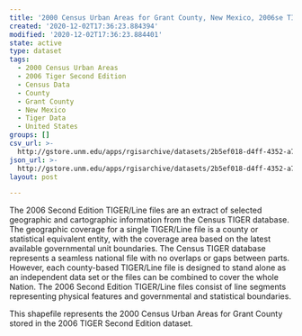 ```yaml
---
title: '2000 Census Urban Areas for Grant County, New Mexico, 2006se TIGER'
created: '2020-12-02T17:36:23.884394'
modified: '2020-12-02T17:36:23.884401'
state: active
type: dataset
tags:
  - 2000 Census Urban Areas
  - 2006 Tiger Second Edition
  - Census Data
  - County
  - Grant County
  - New Mexico
  - Tiger Data
  - United States
groups: []
csv_url: >-
  http://gstore.unm.edu/apps/rgisarchive/datasets/2b5ef018-d4ff-4352-a752-c298814a7a19/tgr2006se_gran_urb00.derived.csv
json_url: >-
  http://gstore.unm.edu/apps/rgisarchive/datasets/2b5ef018-d4ff-4352-a752-c298814a7a19/tgr2006se_gran_urb00.derived.json
layout: post

---
```

The 2006 Second Edition TIGER/Line files are an extract of selected geographic and cartographic information from the Census TIGER database.  The geographic coverage for a single TIGER/Line file is a county or statistical equivalent entity, with the coverage area based on the latest available governmental unit boundaries. The Census TIGER database represents a seamless national file with no overlaps or gaps between parts.  However, each county-based TIGER/Line file is designed to stand alone as an independent data set or the files can be combined to cover the whole Nation.  The 2006 Second Edition  TIGER/Line files consist of line segments representing physical features and governmental and statistical boundaries.  

This shapefile represents the 2000 Census Urban Areas for Grant County stored in the 2006 TIGER Second Edition dataset.
